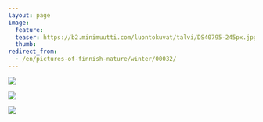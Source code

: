 ```yaml
---
layout: page
image:
  feature:
  teaser: https://b2.minimuutti.com/luontokuvat/talvi/DS40795-245px.jpg
  thumb:
redirect_from:
  - /en/pictures-of-finnish-nature/winter/00032/
---
```


![](https://b2.minimuutti.com/luontokuvat/talvi/DS40783-800px.jpg)

![](https://b2.minimuutti.com/luontokuvat/talvi/DS40791-800px.jpg)

![](https://b2.minimuutti.com/luontokuvat/talvi/DS40795-800px.jpg)
